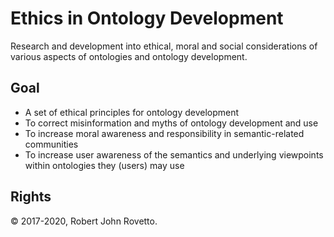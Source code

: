 # Ethics in Ontology Development
Research and development into ethical, moral and social considerations of various aspects of ontologies and ontology development.

## Goal 
- A set of ethical principles for ontology development
- To correct misinformation and myths of ontology development and use
- To increase moral awareness and responsibility in semantic-related communities
- To increase user awareness of the semantics and underlying viewpoints within ontologies they (users) may use

## Rights
© 2017-2020, Robert John Rovetto.
